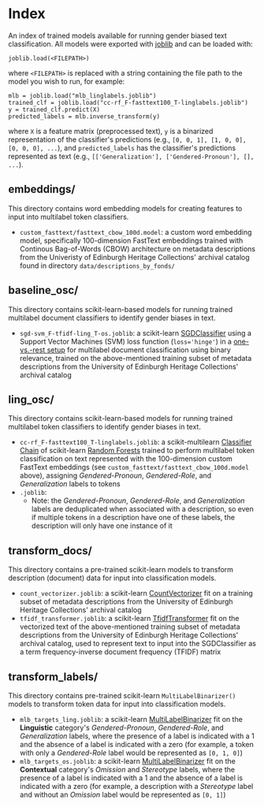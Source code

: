 # Index
An index of trained models available for running gender biased text classification.  All models were exported with [joblib](https://joblib.readthedocs.io) and can be loaded with:
```
joblib.load(<FILEPATH>)
```
where `<FILEPATH>` is replaced with a string containing the file path to the model you wish to run, for example:
```
mlb = joblib.load("mlb_linglabels.joblib")
trained_clf = joblib.load("cc-rf_F-fasttext100_T-linglabels.joblib")
y = trained_clf.predict(X)
predicted_labels = mlb.inverse_transform(y)
```
where `X` is a feature matrix (preprocessed text), `y` is a binarized representation of the classifier's predictions (e.g., `[0, 0, 1], [1, 0, 0], [0, 0, 0], ...`), and `predicted_labels` has the classifier's predictions represented as text (e.g., `[['Generalization'], ['Gendered-Pronoun'], [], ...`).

## embeddings/
This directory contains word embedding models for creating features to input into multilabel token classifiers.
* `custom_fasttext/fasttext_cbow_100d.model`: a custom word embedding model, specifically 100-dimension FastText embeddings trained with Continous Bag-of-Words (CBOW) architecture on metadata descriptions from the Univeristy of Edinburgh Heritage Collections' archival catalog found in directory `data/descriptions_by_fonds/`

## baseline_osc/
This directory contains scikit-learn-based models for running trained multilabel document classifiers to identify gender biases in text.
* `sgd-svm_F-tfidf-ling_T-os.joblib`: a scikit-learn [SGDClassifier](https://scikit-learn.org/stable/modules/generated/sklearn.linear_model.SGDClassifier.html) using a Support Vector Machines (SVM) loss function (`loss='hinge'`) in a [one-vs.-rest setup](https://scikit-learn.org/stable/modules/generated/sklearn.multiclass.OneVsRestClassifier.html) for multilabel document classification using binary relevance, trained on the above-mentioned training subset of metadata descriptions from the University of Edinburgh Heritage Collections' archival catalog

## ling_osc/
This directory contains scikit-learn-based models for running trained multilabel token classifiers to identify gender biases in text.
* `cc-rf_F-fasttext100_T-linglabels.joblib`: a scikit-multilearn [Classifier Chain](http://scikit.ml/api/skmultilearn.problem_transform.cc.html) of scikit-learn [Random Forests](https://scikit-learn.org/stable/modules/generated/sklearn.ensemble.RandomForestClassifier.html) trained to perform multilabel token classification on text represented with the 100-dimension custom FastText embeddings (see `custom_fasttext/fasttext_cbow_100d.model` above), assigning *Gendered-Pronoun*, *Gendered-Role*, and *Generalization* labels to tokens
* `.joblib`:
    * Note: the *Gendered-Pronoun*, *Gendered-Role*, and *Generalization* labels are deduplicated when associated with a description, so even if multiple tokens in a description have one of these labels, the description will only have one instance of it

## transform_docs/
This directory contains a pre-trained scikit-learn models to transform description (document) data for input into classification models.
* `count_vectorizer.joblib`: a scikit-learn [CountVectorizer](https://scikit-learn.org/stable/modules/generated/sklearn.feature_extraction.text.CountVectorizer.html) fit on a training subset of metadata descriptions from the University of Edinburgh Heritage Collections' archival catalog
* `tfidf_transformer.joblib`: a scikit-learn [TfidfTransformer](https://scikit-learn.org/stable/modules/generated/sklearn.feature_extraction.text.TfidfTransformer.html) fit on the vectorized text of the above-mentioned training subset of metadata descriptions from the University of Edinburgh Heritage Collections' archival catalog, used to represent text to input into the SGDClassifier as a term frequency-inverse document frequency (TFIDF) matrix 

## transform_labels/
This directory contains pre-trained scikit-learn `MultiLabelBinarizer()` models to transform token data for input into classification models.
* `mlb_targets_ling.joblib`: a scikit-learn [MultiLabelBinarizer](https://scikit-learn.org/stable/modules/generated/sklearn.preprocessing.MultiLabelBinarizer.html) fit on the **Linguistic** category's *Gendered-Pronoun*, *Gendered-Role*, and *Generalization* labels, where the presence of a label is indicated with a 1 and the absence of a label is indicated with a zero (for example, a token with only a *Gendered-Role* label would be represented as `[0, 1, 0]`)
* `mlb_targets_os.joblib`: a scikit-learn [MultiLabelBinarizer](https://scikit-learn.org/stable/modules/generated/sklearn.preprocessing.MultiLabelBinarizer.html) fit on the **Contextual** category's *Omission* and *Stereotype* labels, where the presence of a label is indicated with a 1 and the absence of a label is indicated with a zero (for example, a description with a *Stereotype* label and without an *Omission* label would be represented as `[0, 1]`)